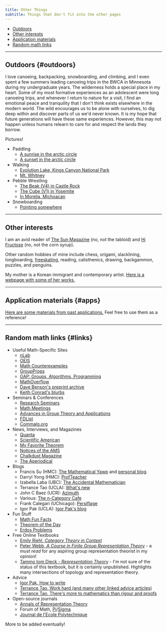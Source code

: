 ```yaml
---
title: Other Things
subtitle: Things that don't fit into the other pages
---
```


- [Outdoors](#outdoors)
- [Other interests](#other)
- [Application materials](#apps)
- [Random math links](#links)

---
  
## Outdoors {#outdoors}

I love canoeing, backpacking, snowboarding,  and climbing, and I even spent a few summers leading canoeing trips in the BWCA in Minnesota during my undergraduate years. The wilderness holds a special place in my heart. Some of my most formative experiences as an adolescent were long canoeing trips, and whenever I return to nature for a visit, I find an emotional peace and tranquility that I don't think exists elsewhere in the modern world. The wild encourages us to be alone with ourselves, to dig deep within and discover parts of us we'd never known. It is my hope that future generations will have these same experiences. However, this may not happen unless humans relearn to care for and respect the lands they borrow.

Pictures! 

- Paddling
  - [A sunrise in the arctic circle](https://redrot.github.io/assets/img/arctic1.jpg)
  - [A sunset in the arctic circle](https://redrot.github.io/assets/img/arctic2.jpg)
- Walking
  - [Evolution Lake, Kings Canyon National Park](https://redrot.github.io/assets/img/jmt2.jpg)
  - [Mt. Whitney](https://redrot.github.io/assets/img/PXL_20230923_144044253.PORTRAIT.jpg)
- Pebble Wrestling
  - [The Beak (V4) in Castle Rock](https://redrot.github.io/assets/img/climbing1.jpg)
  - [The Cube (V1) in Yosemite](https://redrot.github.io/assets/img/381645852_6672974016127228_507368574689229686_n.jpg)
  - [In Morelia, Michoacan](https://redrot.github.io/assets/img/361047690_291375823431625_2755554577292220983_n.jpg)       
- Snowboarding
  - [Pointing somewhere](https://redrot.github.io/assets/img/431761856_328687626866227_4778850136459008052_n.jpg)
  
---

## Other interests 

I am an avid reader of [The Sun Magazine](https://www.thesunmagazine.org/) (no, not the tabloid) and [Hi Fructose](https://hifructose.com/) (no, not the corn syrup). 

Other random hobbies of mine include chess, origami, slacklining, longboarding, [freeskating](https://www.jmkride.com/), reading, calisthenics, drawing, backgammon, puzzles, and penguins.  

My mother is a Korean immigrant and contemporary artist. [Here is a webpage with some of her works.](https://jinsookim.info/section/38167.html)

---

## Application materials {#apps}

[Here are some materials from past applications.](https://drive.google.com/drive/folders/1hrjnRKYv59_uU2_T_pl0GmIA86vQdcAS?usp=sharing) Feel free to use them as a reference!

---

## Random math links {#links}

- Useful Math-Specific Sites
  - [nLab](https://ncatlab.org/nlab/show/HomePage)
  - [OEIS](https://oeis.org/)
  - [Math Counterexamples](https://www.mathcounterexamples.net/)
  - [GroupProps](https://groupprops.subwiki.org/wiki/Main_Page)
  - [GAP: Groups, Algorithms, Programming](https://www.gap-system.org/)
  - [MathOverflow](https://mathoverflow.net/)
  - [Dave Benson's preprint archive](https://homepages.abdn.ac.uk/d.j.benson/pages/html/archive.html)
  - [Keith Conrad's blurbs](https://kconrad.math.uconn.edu/blurbs/)
- Seminars & Conferences
  - [Research Seminars](https://researchseminars.org/)
  - [Math Meetings](https://mathmeetings.net/)
  - [Advances in Group Theory and Applications](https://www.advgrouptheory.com/GTNews.html)
  - [FDList](https://fdlist.math.uni-bielefeld.de/)
  - [Commalg.org](https://commalg.org/)
- News, Interviews, and Magazines
  - [Quanta](https://www.quantamagazine.org/)
  - [Scientific American](https://www.scientificamerican.com/)
  - [My Favorite Theorem](https://kpknudson.com/my-favorite-theorem)
  - [Notices of the AMS](https://www.ams.org/notices)
  - [Chalkdust Magazine](https://chalkdustmagazine.com/)
  - [The Aperiodical](https://aperiodical.com/)
- Blogs
  - Francis Su (HMC): [The Mathematical Yawp](https://mathyawp.wordpress.com/) and [personal blog](https://www.francissu.com/blog).
  - Darryl Yong (HMC): [ProfTeacher](https://profteacher.com/)
  - Izabella Laba (UBC): [The Accidental Mathematician](https://ilaba.wordpress.com/)
  - Terrance Tao (UCLA): [What's new](https://terrytao.wordpress.com/)
  - John C Baez (UCR): [Azimuth](https://johncarlosbaez.wordpress.com/)
  - Various: [The n-Category Cafe](https://golem.ph.utexas.edu/category/)
  - Frank Calegari (UChicago): [Persiflage](https://www.galoisrepresentations.com/)
  - Igor Pak (UCLA): [Igor Pak's blog](https://igorpak.wordpress.com/)
- Fun Stuff
  - [Math Fun Facts](https://math.hmc.edu/funfacts/)
  - [Theorem of the Day](https://www.theoremoftheday.org/index.php)
  - [Erdos Problems](https://www.erdosproblems.com/start)
- Free Online Textbooks
  - [Emily Riehl, *Category Theory in Context*](https://emilyriehl.github.io/files/context.pdf)
  - [Peter Webb, *A Course in Finite Group Representation Theory*](https://www-users.cse.umn.edu/~webb/RepBook/RepBookLatex.pdf) - a *must read* for any aspiring group representation theorist in my opinion!
  - [Tammo tom Dieck - *Representation Theory*](https://ncatlab.org/nlab/files/tomDieckRepresentationTheory.pdf) - I'm not sure of the status of this textbook, but it is certainly unpublished. Highlights many intersections of topology and representation theory.
- Advice
  - [Igor Pak, How to write](https://www.math.ucla.edu/~pak/papers/how-to-write1.pdf)
  - [Terrance Tao, Work hard (and many other linked advice articles)](https://terrytao.wordpress.com/career-advice/work-hard/)
  - [Terrance Tao, There's more to mathematics than rigour and proofs](https://terrytao.wordpress.com/career-advice/theres-more-to-mathematics-than-rigour-and-proofs/)
- Open-source journals
  - [Annals of Representation Theory](https://art.centre-mersenne.org/)
  - Forum of Math, [Pi](https://www.cambridge.org/core/journals/forum-of-mathematics-pi)/[Sigma](https://www.cambridge.org/core/journals/forum-of-mathematics-sigma)
  - [Journal de l'Ecole Polytechnique](https://jep.math.cnrs.fr/index.php/JEP/)
  
More to be added eventually!


